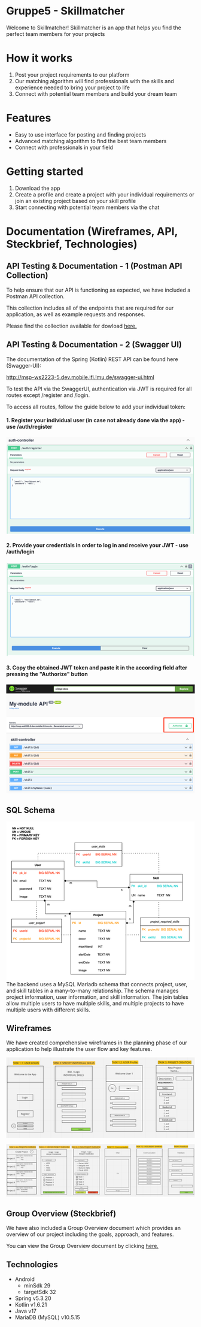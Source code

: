 # Gruppe5 - Skillmatcher

Welcome to Skillmatcher! Skillmatcher is an app that helps you find the perfect team members for your projects

# How it works
1. Post your project requirements to our platform
2. Our matching algorithm will find professionals with the skills and experience needed to bring your project to life
3. Connect with potential team members and build your dream team

# Features
* Easy to use interface for posting and finding projects
* Advanced matching algorithm to find the best team members
* Connect with professionals in your field

# Getting started
1. Download the app
2. Create a profile and create a project with your individual requirements or join an existing project based on your skill profile
3. Start connecting with potential team members via the chat 


# Documentation (Wireframes, API, Steckbrief, Technologies)

## API Testing & Documentation - 1 (Postman API Collection)
To help ensure that our API is functioning as expected, we have included a Postman API collection. 

This collection includes all of the endpoints that are required for our application, as well as example requests and responses. 

Please find the collection available for dowload [here.](https://gitlab.lrz.de/mobile-ifi/msp/22WS/gruppe5/-/blob/main/docs/SkillMatcher_API.postman_collection.json)

## API Testing & Documentation - 2 (Swagger UI)

The documentation of the Spring (Kotlin) REST API can be found here (Swagger-UI):

http://msp-ws2223-5.dev.mobile.ifi.lmu.de/swagger-ui.html

To test the API via the SwaggerUI, authentication via JWT is required for all routes except /register and /login.

To access all routes, follow the guide below to add your individual token:

#### 1. Register your individual user (in case not already done via the app) - use /auth/register
![Swagger Tutorial 1](/docs/swagger-docs/swagger2.png)

#### 2. Provide your credentials in order to log in and receive your JWT - use /auth/login
![Swagger Tutorial 2](/docs/swagger-docs/swagger1.png)

#### 3. Copy the obtained JWT token and paste it in the according field after pressing the "Authorize" button
![Swagger Tutorial 3](/docs/swagger-docs/swagger3.png)

## SQL Schema 
![SQL Schema](/docs/skillmatcher-datascheme.png)
The backend uses a MySQL Mariadb schema that connects project, user, and skill tables in a many-to-many relationship. 
The schema manages project information, user information, and skill information. 
The join tables allow multiple users to have multiple skills, and multiple projects to have multiple users with different skills.


## Wireframes
We have created comprehensive wireframes in the planning phase of our application to help illustrate the user flow and key features.

![Wireframes 1](/docs/wireframes1.png)

![Wireframes 2](/docs/wireframes2.png)

## Group Overview (Steckbrief)
We have also included a Group Overview document which provides an overview of our project including the goals, approach, and features. 

You can view the Group Overview document by clicking [here.](https://gitlab.lrz.de/mobile-ifi/msp/22WS/gruppe5/-/blob/main/docs/Steckbrief_gruppe5.pdf)

## Technologies 
-	Android
    -   minSdk 29
    -   targetSdk 32 
-	Spring v5.3.20
-	Kotlin v1.6.21
-   Java v17 
-   MariaDB (MySQL) v10.5.15


